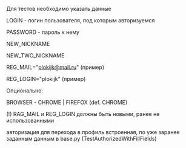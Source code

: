 Для тестов необходимо указать данные

LOGIN - логин пользователя, под которым авторизуемся

PASSWORD - пароль к нему

NEW_NICKNAME

NEW_TWO_NICKNAME

REG_MAIL="plokijk@mail.ru" (пример)

REG_LOGIN="plokijk" (пример)

Опционально:

BROWSER - CHROME | FIREFOX (def. CHROME)

(!) RAG_MAIL и REG_LOGIN должны быть новыми, ранее не использованными

авторизация для перехода в профиль встроенная, по уже заранее заданным данным в base.py (TestAuthorizedWithFillFields)
